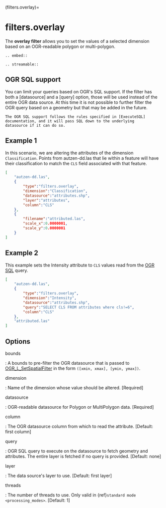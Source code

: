 (filters.overlay)=

# filters.overlay

The **overlay filter** allows you to set the values of a selected dimension
based on an OGR-readable polygon or multi-polygon.

```{eval-rst}
.. embed::
```

```{eval-rst}
.. streamable::
```

## OGR SQL support

You can limit your queries based on OGR's SQL support. If the
filter has both a [datasource] and a [query] option, those will
be used instead of the entire OGR data source. At this time it is
not possible to further filter the OGR query based on a geometry
but that may be added in the future.

```{note}
The OGR SQL support follows the rules specified in [ExecuteSQL]
documentation, and it will pass SQL down to the underlying
datasource if it can do so.
```

## Example 1

In this scenario, we are altering the attributes of the dimension
`Classification`.  Points from autzen-dd.las that lie within a feature will
have their classification to match the `CLS` field associated with that
feature.

```json
[
    "autzen-dd.las",
    {
        "type":"filters.overlay",
        "dimension":"Classification",
        "datasource":"attributes.shp",
        "layer":"attributes",
        "column":"CLS"
    },
    {
        "filename":"attributed.las",
        "scale_x":0.0000001,
        "scale_y":0.0000001
    }
]
```

## Example 2

This example sets the Intensity attribute to `CLS` values read from the
[OGR SQL] query.

```json
[
    "autzen-dd.las",
    {
        "type":"filters.overlay",
        "dimension":"Intensity",
        "datasource":"attributes.shp",
        "query":"SELECT CLS FROM attributes where cls!=6",
        "column":"CLS"
    },
    "attributed.las"
]
```

## Options

bounds

: A bounds to pre-filter the OGR datasource that is passed to
  [OGR_L_SetSpatialFilter](https://gdal.org/en/latest/doxygen/classOGRLayer.html#a0b4ab45cf97cbc470f0d60474d3e4169)
  in the form `([xmin, xmax], [ymin, ymax])`.

dimension

: Name of the dimension whose value should be altered.  \[Required\]

datasource

: OGR-readable datasource for Polygon or MultiPolygon data.  \[Required\]

column

: The OGR datasource column from which to read the attribute.
  \[Default: first column\]

query

: OGR SQL query to execute on the datasource to fetch geometry and attributes.
  The entire layer is fetched if no query is provided.  \[Default: none\]

layer

: The data source's layer to use. \[Default: first layer\]

threads

: The number of threads to use. Only valid in {ref}`standard mode <processing_modes>`. \[Default: 1\]

```{include} filter_opts.md
```

[executesql]: https://gdal.org/en/latest/doxygen/classGDALDataset.html#a5b65948b1e15fa63e96c0640eb6c5d7c
[ogr sql]: https://gdal.org/en/latest/user/ogr_sql_sqlite_dialect.html
